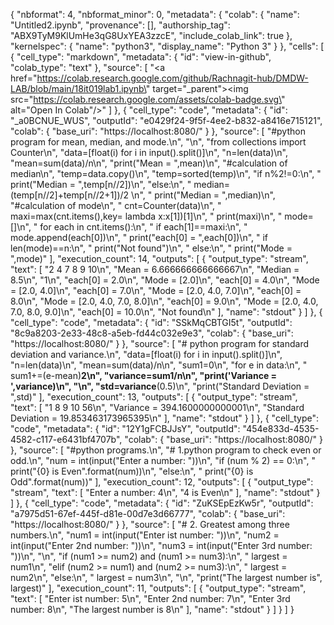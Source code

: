 {
  "nbformat": 4,
  "nbformat_minor": 0,
  "metadata": {
    "colab": {
      "name": "Untitled2.ipynb",
      "provenance": [],
      "authorship_tag": "ABX9TyM9KlUmHe3qG8UxYEA3zzcE",
      "include_colab_link": true
    },
    "kernelspec": {
      "name": "python3",
      "display_name": "Python 3"
    }
  },
  "cells": [
    {
      "cell_type": "markdown",
      "metadata": {
        "id": "view-in-github",
        "colab_type": "text"
      },
      "source": [
        "<a href=\"https://colab.research.google.com/github/Rachnagit-hub/DMDW-LAB/blob/main/18it019lab1.ipynb\" target=\"_parent\"><img src=\"https://colab.research.google.com/assets/colab-badge.svg\" alt=\"Open In Colab\"/></a>"
      ]
    },
    {
      "cell_type": "code",
      "metadata": {
        "id": "_a0BCNUE_WUS",
        "outputId": "e0429f24-9f5f-4ee2-b832-a8416e715121",
        "colab": {
          "base_uri": "https://localhost:8080/"
        }
      },
      "source": [
        "#python program for mean, median, and mode.\n",
        "\n",
        "from collections import Counter\n",
        "data=[float(i) for i in input().split()]\n",
        "n=len(data)\n",
        "mean=sum(data)/n\n",
        "print(\"Mean = \",mean)\n",
        "#calculation of median\n",
        "temp=data.copy()\n",
        "temp=sorted(temp)\n",
        "if n%2!=0:\n",
        "  print(\"Median = \",temp[n//2])\n",
        "else:\n",
        "  median=(temp[n//2]+temp[n//2+1])/2  \n",
        "  print(\"Median = \",median)\n",
        "#calculation of mode\n",
        "  cnt=Counter(data)\n",
        "  maxi=max(cnt.items(),key= lambda x:x[1])[1]\n",
        "  print(maxi)\n",
        "  mode=[]\n",
        "  for each in cnt.items():\n",
        "    if each[1]==maxi:\n",
        "      mode.append(each[0])\n",
        "      print(\"each[0] = \",each[0])\n",
        "    if len(mode)==n:\n",
        "      print(\"Not found\")\n",
        "    else:\n",
        "      print(\"Mode = \",mode)"
      ],
      "execution_count": 14,
      "outputs": [
        {
          "output_type": "stream",
          "text": [
            "2 4 7 8 9 10\n",
            "Mean =  6.666666666666667\n",
            "Median =  8.5\n",
            "1\n",
            "each[0] =  2.0\n",
            "Mode =  [2.0]\n",
            "each[0] =  4.0\n",
            "Mode =  [2.0, 4.0]\n",
            "each[0] =  7.0\n",
            "Mode =  [2.0, 4.0, 7.0]\n",
            "each[0] =  8.0\n",
            "Mode =  [2.0, 4.0, 7.0, 8.0]\n",
            "each[0] =  9.0\n",
            "Mode =  [2.0, 4.0, 7.0, 8.0, 9.0]\n",
            "each[0] =  10.0\n",
            "Not found\n"
          ],
          "name": "stdout"
        }
      ]
    },
    {
      "cell_type": "code",
      "metadata": {
        "id": "SSkMqCBTGI5t",
        "outputId": "8c9a8203-2e33-48c8-a5eb-fd44c032e9e3",
        "colab": {
          "base_uri": "https://localhost:8080/"
        }
      },
      "source": [
        "# python program for standard deviation and variance.\n",
        "data=[float(i) for i in input().split()]\n",
        "n=len(data)\n",
        "mean=sum(data)/n\n",
        "sum1=0\n",
        "for e in data:\n",
        "  sum1+=(e-mean)**2\n",
        "variance=sum1/n\n",
        "print('Variance = ',variance)\n",
        "\n",
        "std=variance**(0.5)\n",
        "print(\"Standard Deviation = \",std)"
      ],
      "execution_count": 13,
      "outputs": [
        {
          "output_type": "stream",
          "text": [
            "1 8 9 10 56\n",
            "Variance =  394.1600000000001\n",
            "Standard Deviation =  19.853463173965395\n"
          ],
          "name": "stdout"
        }
      ]
    },
    {
      "cell_type": "code",
      "metadata": {
        "id": "12Y1gFCBJJsY",
        "outputId": "454e833d-4535-4582-c117-e6431bf4707b",
        "colab": {
          "base_uri": "https://localhost:8080/"
        }
      },
      "source": [
        "#python programs.\n",
        "# 1.python program to check even or odd.\n",
        "num = int(input(\"Enter a number: \"))\n",
        "if (num % 2) == 0:\n",
        "   print(\"{0} is Even\".format(num))\n",
        "else:\n",
        "   print(\"{0} is Odd\".format(num))"
      ],
      "execution_count": 12,
      "outputs": [
        {
          "output_type": "stream",
          "text": [
            "Enter a number: 4\n",
            "4 is Even\n"
          ],
          "name": "stdout"
        }
      ]
    },
    {
      "cell_type": "code",
      "metadata": {
        "id": "ZuKSEpEzKw5r",
        "outputId": "a7975d51-67ef-445f-d81e-00d7e3d66777",
        "colab": {
          "base_uri": "https://localhost:8080/"
        }
      },
      "source": [
        "# 2. Greatest among three numbers.\n",
        "num1 = int(input(\"Enter ist number: \"))\n",
        "num2 = int(input(\"Enter 2nd number: \"))\n",
        "num3 = int(input(\"Enter 3rd number: \"))\n",
        "\n",
        "if (num1 >= num2) and (num1 >= num3):\n",
        "   largest = num1\n",
        "elif (num2 >= num1) and (num2 >= num3):\n",
        "   largest = num2\n",
        "else:\n",
        "   largest = num3\n",
        "\n",
        "print(\"The largest number is\", largest)"
      ],
      "execution_count": 11,
      "outputs": [
        {
          "output_type": "stream",
          "text": [
            "Enter ist number: 5\n",
            "Enter 2nd number: 7\n",
            "Enter 3rd number: 8\n",
            "The largest number is 8\n"
          ],
          "name": "stdout"
        }
      ]
    }
  ]
} 

